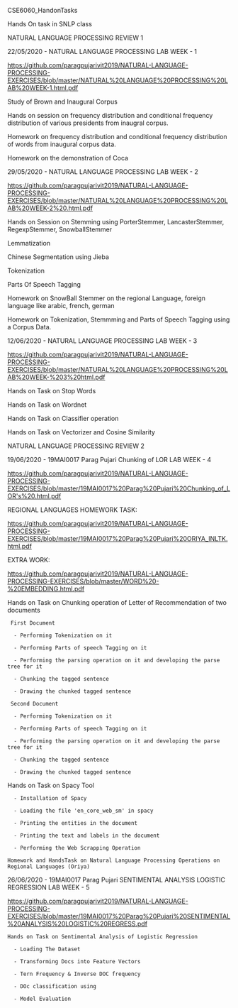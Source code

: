 CSE6060_HandonTasks

Hands On task in SNLP class

NATURAL LANGUAGE PROCESSING REVIEW 1

 22/05/2020 - NATURAL LANGUAGE PROCESSING LAB WEEK - 1
 
 https://github.com/paragpujarivit2019/NATURAL-LANGUAGE-PROCESSING-EXERCISES/blob/master/NATURAL%20LANGUAGE%20PROCESSING%20LAB%20WEEK-1.html.pdf 
 
  Study of Brown and Inaugural Corpus
  
  Hands on session on frequency distribution and conditional frequency distribution of various presidents from inaugral corpus.
  
  Homework on frequency distribution and conditional frequency distribution of words from inaugural corpus data.
  
  Homework on the demonstration of Coca
  
  
29/05/2020 - NATURAL LANGUAGE PROCESSING LAB WEEK - 2

https://github.com/paragpujarivit2019/NATURAL-LANGUAGE-PROCESSING-EXERCISES/blob/master/NATURAL%20LANGUAGE%20PROCESSING%20LAB%20WEEK-2%20.html.pdf

  Hands on Session on Stemming using PorterStemmer, LancasterStemmer, RegexpStemmer, SnowballStemmer
  
  Lemmatization
  
  Chinese Segmentation using Jieba
  
  Tokenization
  
  Parts Of Speech Tagging
  
  Homework on SnowBall Stemmer on the regional Language, foreign language like arabic, french, german
  
  Homework on Tokenization, Stemmming and Parts of Speech Tagging using a Corpus Data.
  
 12/06/2020 - NATURAL LANGUAGE PROCESSING LAB WEEK - 3
 
 https://github.com/paragpujarivit2019/NATURAL-LANGUAGE-PROCESSING-EXERCISES/blob/master/NATURAL%20LANGUAGE%20PROCESSING%20LAB%20WEEK-%203%20html.pdf
 
  Hands on Task on Stop Words
  
  Hands on Task on Wordnet
  
  Hands on Task on Classifier operation
  
  Hands on Task on Vectorizer and Cosine Similarity
  
NATURAL LANGUAGE PROCESSING REVIEW 2  

 19/06/2020 - 19MAI0017 Parag Pujari Chunking of LOR LAB WEEK - 4
 
 https://github.com/paragpujarivit2019/NATURAL-LANGUAGE-PROCESSING-EXERCISES/blob/master/19MAI0017%20Parag%20Pujari%20Chunking_of_LOR's%20.html.pdf
 
 REGIONAL LANGUAGES HOMEWORK TASK:
 
 https://github.com/paragpujarivit2019/NATURAL-LANGUAGE-PROCESSING-EXERCISES/blob/master/19MAI0017%20Parag%20Pujari%20ORIYA_INLTK.html.pdf
 
 EXTRA WORK:
 
 https://github.com/paragpujarivit2019/NATURAL-LANGUAGE-PROCESSING-EXERCISES/blob/master/WORD%20-%20EMBEDDING.html.pdf
 
  Hands on Task on Chunking operation of Letter of Recommendation of two documents
  
     First Document
     
      - Performing Tokenization on it
      
      - Performing Parts of speech Tagging on it
      
      - Performing the parsing operation on it and developing the parse tree for it
      
      - Chunking the tagged sentence
      
      - Drawing the chunked tagged sentence
      
     Second Document
     
      - Performing Tokenization on it
      
      - Performing Parts of speech Tagging on it
      
      - Performing the parsing operation on it and developing the parse tree for it
      
      - Chunking the tagged sentence
      
      - Drawing the chunked tagged sentence
      
   Hands on Task on Spacy Tool
   
      - Installation of Spacy
      
      - Loading the file 'en_core_web_sm' in spacy
      
      - Printing the entities in the document
      
      - Printing the text and labels in the document
      
      - Performing the Web Scrapping Operation
      
    Homework and HandsTask on Natural Language Processing Operations on Regional Languages (Oriya)
    

 26/06/2020 - 19MAI0017 Parag Pujari SENTIMENTAL ANALYSIS LOGISTIC REGRESSION LAB WEEK - 5
 
 https://github.com/paragpujarivit2019/NATURAL-LANGUAGE-PROCESSING-EXERCISES/blob/master/19MAI0017%20Parag%20Pujari%20SENTIMENTAL%20ANALYSIS%20LOGISTIC%20REGRESS.pdf
 
    Hands on Task on Sentimental Analysis of Logistic Regression
    
      - Loading The Dataset
      
      - Transforming Docs into Feature Vectors
      
      - Tern Frequency & Inverse DOC frequency
      
      - DOc classification using
      
      - Model Evaluation
   
  
      
  
  
  
  
  
  



